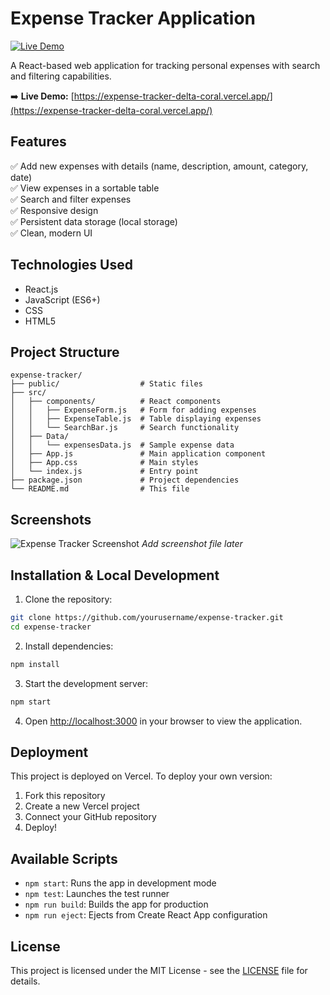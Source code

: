 # Expense Tracker Application

[![Live Demo](https://img.shields.io/badge/demo-live-brightgreen)](https://expense-tracker-delta-coral.vercel.app/)

A React-based web application for tracking personal expenses with search and filtering capabilities.

➡️ **Live Demo:** [https://expense-tracker-delta-coral.vercel.app/](https://expense-tracker-delta-coral.vercel.app/)

## Features

✅ Add new expenses with details (name, description, amount, category, date)  
✅ View expenses in a sortable table  
✅ Search and filter expenses  
✅ Responsive design  
✅ Persistent data storage (local storage)  
✅ Clean, modern UI

## Technologies Used

- React.js
- JavaScript (ES6+)
- CSS
- HTML5

## Project Structure

```
expense-tracker/
├── public/                  # Static files
├── src/
│   ├── components/          # React components
│   │   ├── ExpenseForm.js   # Form for adding expenses
│   │   ├── ExpenseTable.js  # Table displaying expenses
│   │   └── SearchBar.js     # Search functionality
│   ├── Data/
│   │   └── expensesData.js  # Sample expense data
│   ├── App.js               # Main application component
│   ├── App.css              # Main styles
│   └── index.js             # Entry point
├── package.json             # Project dependencies
└── README.md                # This file
```

## Screenshots

![Expense Tracker Screenshot](public/screenshot.png) *Add screenshot file later*

## Installation & Local Development

1. Clone the repository:
```bash
git clone https://github.com/yourusername/expense-tracker.git
cd expense-tracker
```

2. Install dependencies:
```bash
npm install
```

3. Start the development server:
```bash
npm start
```

4. Open [http://localhost:3000](http://localhost:3000) in your browser to view the application.

## Deployment

This project is deployed on Vercel. To deploy your own version:

1. Fork this repository
2. Create a new Vercel project
3. Connect your GitHub repository
4. Deploy!

## Available Scripts

- `npm start`: Runs the app in development mode
- `npm test`: Launches the test runner
- `npm run build`: Builds the app for production
- `npm run eject`: Ejects from Create React App configuration

## License

This project is licensed under the MIT License - see the [LICENSE](LICENSE) file for details.

